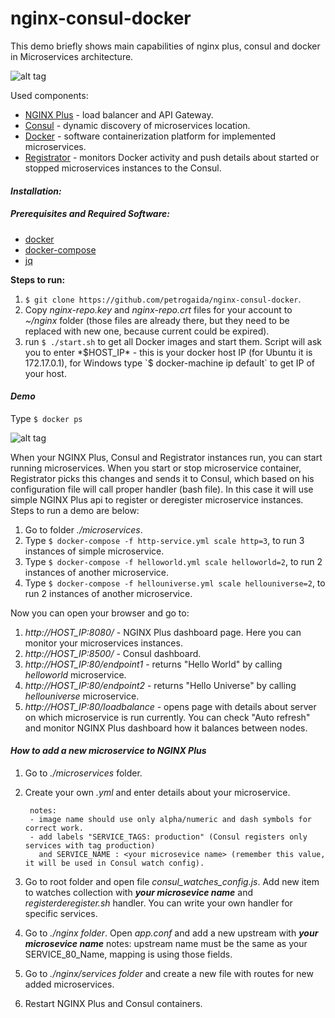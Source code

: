 # nginx-consul-docker
This demo briefly shows main capabilities of nginx plus, consul and docker in Microservices architecture.

![alt tag](http://s10.postimg.org/qctsvzjkp/nginx_diagram.png)

Used components:
* [NGINX Plus](http://nginx.com/) - load balancer and API Gateway.
* [Consul](https://www.consul.io/) - dynamic discovery of microservices location.
* [Docker](https://www.docker.com/) - software containerization platform  for implemented microservices.
* [Registrator](https://github.com/gliderlabs/registrator) - monitors Docker activity and push details about started or stopped microservices instances to the Consul.

#### *Installation:*
##### Prerequisites and Required Software:

- [docker](https://www.docker.com/products/docker)
- [docker-compose](https://docs.docker.com/compose/install/)
- [jq](https://stedolan.github.io/jq/)

**Steps to run:**

1. `$ git clone https://github.com/petrogaida/nginx-consul-docker`.
2. Copy *nginx-repo.key* and *nginx-repo.crt* files for your account to *~/nginx* folder (those files are already there, but they need to be replaced with new one, because current could be expired).
3. run `$ ./start.sh` to get all Docker images and start them. Script will ask you to enter *$HOST_IP* - this is your docker host IP (for Ubuntu it is 172.17.0.1), for Windows type `$ docker-machine ip default` to get IP of your host. 

#### *Demo*
Type `$ docker ps`

![alt tag](http://s9.postimg.org/lt55l4ai7/tttt.png)

When your NGINX Plus, Consul and Registrator instances run, you can start running microservices. When you start or stop microservice container, Registrator picks this changes and sends it to Consul, which based on his configuration file will call proper handler (bash file). In this case it will use simple NGINX Plus api to register or deregister microservice instances. Steps to run a demo are below:

1. Go to folder *./microservices*.
2. Type  `$ docker-compose -f http-service.yml scale http=3`, to run 3 instances of simple microservice.
3. Type  `$ docker-compose -f helloworld.yml scale helloworld=2`, to run 2 instances of another microservice.
4. Type  `$ docker-compose -f hellouniverse.yml scale hellouniverse=2`, to run 2 instances of another microservice.

Now you can open your browser and go to:

1. *http://HOST_IP:8080/* - NGINX Plus dashboard page. Here you can monitor your microservices instances.
2. *http://HOST_IP:8500/* - Consul dashboard.
3. *http://HOST_IP:80/endpoint1* - returns "Hello World" by calling *helloworld* microservice.
4. *http://HOST_IP:80/endpoint2* - returns "Hello Universe" by calling *hellouniverse* microservice.
5. *http://HOST_IP:80/loadbalance* - opens page with details about server on which microservice is run currently. You can check "Auto refresh" and monitor NGINX Plus dashboard how it balances between nodes.

#### *How to add a new microservice to NGINX Plus*

1. Go to *./microservices* folder.
2. Create your own *<newmicroservicename>.yml* and enter details about your microservice.

        notes: 
        - image name should use only alpha/numeric and dash symbols for correct work. 
        - add labels "SERVICE_TAGS: production" (Consul registers only services with tag production) 
          and SERVICE_NAME : <your microsevice name> (remember this value, it will be used in Consul watch config).
3. Go to root folder and open file *consul_watches_config.js*. Add new item to watches collection with **_your microsevice name_** and *registerderegister.sh* handler. You can write your own handler for specific services.
4. Go to *./nginx folder*. Open *app.conf* and add a new upstream with **_your microsevice name_** 
    notes: upstream name must be the same as your SERVICE_80_Name, mapping is using those fields.
5. Go to *./nginx/services folder* and create a new file with routes for new added microservices.
6. Restart NGINX Plus and Consul containers.


